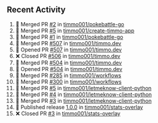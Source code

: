 ## Recent Activity

<!--START_SECTION:activity-->
1. 🎉 Merged PR [#2](https://github.com/timmo001/pokebattle-go/pull/2) in [timmo001/pokebattle-go](https://github.com/timmo001/pokebattle-go)
2. 🎉 Merged PR [#5](https://github.com/timmo001/create-timmo-app/pull/5) in [timmo001/create-timmo-app](https://github.com/timmo001/create-timmo-app)
3. 🎉 Merged PR [#1](https://github.com/timmo001/pokebattle-go/pull/1) in [timmo001/pokebattle-go](https://github.com/timmo001/pokebattle-go)
4. 🎉 Merged PR [#507](https://github.com/timmo001/timmo.dev/pull/507) in [timmo001/timmo.dev](https://github.com/timmo001/timmo.dev)
5. 💪 Opened PR [#507](https://github.com/timmo001/timmo.dev/pull/507) in [timmo001/timmo.dev](https://github.com/timmo001/timmo.dev)
6. ❌ Closed PR [#506](https://github.com/timmo001/timmo.dev/pull/506) in [timmo001/timmo.dev](https://github.com/timmo001/timmo.dev)
7. 🎉 Merged PR [#504](https://github.com/timmo001/timmo.dev/pull/504) in [timmo001/timmo.dev](https://github.com/timmo001/timmo.dev)
8. 💪 Opened PR [#504](https://github.com/timmo001/timmo.dev/pull/504) in [timmo001/timmo.dev](https://github.com/timmo001/timmo.dev)
9. 🎉 Merged PR [#285](https://github.com/timmo001/workflows/pull/285) in [timmo001/workflows](https://github.com/timmo001/workflows)
10. 🎉 Merged PR [#300](https://github.com/timmo001/workflows/pull/300) in [timmo001/workflows](https://github.com/timmo001/workflows)
11. 🎉 Merged PR [#5](https://github.com/timmo001/letmeknow-client-python/pull/5) in [timmo001/letmeknow-client-python](https://github.com/timmo001/letmeknow-client-python)
12. 🎉 Merged PR [#4](https://github.com/timmo001/letmeknow-client-python/pull/4) in [timmo001/letmeknow-client-python](https://github.com/timmo001/letmeknow-client-python)
13. 🎉 Merged PR [#3](https://github.com/timmo001/letmeknow-client-python/pull/3) in [timmo001/letmeknow-client-python](https://github.com/timmo001/letmeknow-client-python)
14. 🚀 Published release [1.0.0](https://github.com/1.0.0) in [timmo001/stats-overlay](https://github.com/timmo001/stats-overlay)
15. ❌ Closed PR [#3](https://github.com/timmo001/stats-overlay/pull/3) in [timmo001/stats-overlay](https://github.com/timmo001/stats-overlay)
<!--END_SECTION:activity-->
